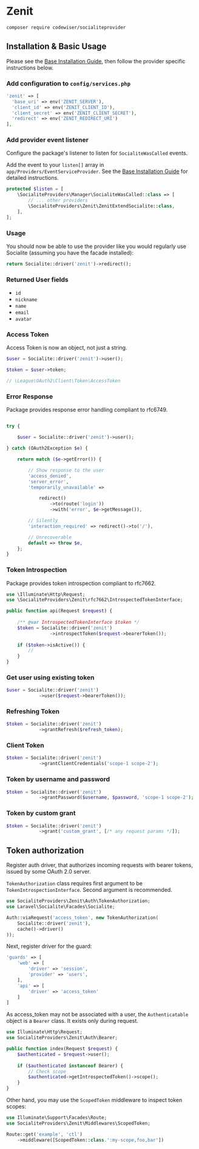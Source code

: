 # Zenit

```bash
composer require codewiser/socialiteprovider
```

## Installation & Basic Usage

Please see the [Base Installation Guide](https://socialiteproviders.com/usage/), then follow the provider specific instructions below.

### Add configuration to `config/services.php`

```php
'zenit' => [    
  'base_uri' => env('ZENIT_SERVER'),  
  'client_id' => env('ZENIT_CLIENT_ID'),  
  'client_secret' => env('ZENIT_CLIENT_SECRET'),  
  'redirect' => env('ZENIT_REDIRECT_URI') 
],
```

### Add provider event listener

Configure the package's listener to listen for `SocialiteWasCalled` events.

Add the event to your `listen[]` array in `app/Providers/EventServiceProvider`. See the [Base Installation Guide](https://socialiteproviders.com/usage/) for detailed instructions.

```php
protected $listen = [
    \SocialiteProviders\Manager\SocialiteWasCalled::class => [
        // ... other providers
        \SocialiteProviders\Zenit\ZenitExtendSocialite::class,
    ],
];
```

### Usage

You should now be able to use the provider like you would regularly use Socialite (assuming you have the facade installed):

```php
return Socialite::driver('zenit')->redirect();
```

### Returned User fields

- ``id``
- ``nickname``
- ``name``
- ``email``
- ``avatar``

### Access Token

Access Token is now an object, not just a string.

```php
$user = Socialite::driver('zenit')->user();

$token = $user->token;

// \League\OAuth2\Client\Token\AccessToken
```

### Error Response

Package provides response error handling compliant to rfc6749.

```php

try {

    $user = Socialite::driver('zenit')->user();

} catch (OAuth2Exception $e) {

    return match ($e->getError()) {

        // Show response to the user
        'access_denied',
        'server_error',
        'temporarily_unavailable' =>

            redirect()
                ->to(route('login'))
                ->with('error', $e->getMessage()),

        // Silently
        'interaction_required' => redirect()->to('/'),

        // Unrecoverable
        default => throw $e,
    };
}
```

### Token Introspection

Package provides token introspection compliant to rfc7662.

```php
use \Illuminate\Http\Request;
use \SocialiteProviders\Zenit\rfc7662\IntrospectedTokenInterface;

public function api(Request $request) {
    
    /** @var IntrospectedTokenInterface $token */
    $token = Socialite::driver('zenit')
                ->introspectToken($request->bearerToken());
    
    if ($token->isActive()) {
        //  
    }
}
```

### Get user using existing token

```php
$user = Socialite::driver('zenit')
            ->user($request->bearerToken());
```

### Refreshing Token

```php
$token = Socialite::driver('zenit')
            ->grantRefresh($refresh_token);
```

### Client Token

```php
$token = Socialite::driver('zenit')
            ->grantClientCredentials('scope-1 scope-2');
```

### Token by username and password

```php
$token = Socialite::driver('zenit')
            ->grantPassword($username, $password, 'scope-1 scope-2');
```

### Token by custom grant

```php
$token = Socialite::driver('zenit')
            ->grant('custom_grant', [/* any request params */]);
```

## Token authorization

Register auth driver, 
that authorizes incoming requests with bearer tokens,
issued by some OAuth 2.0 server.

`TokenAuthorization` class requires first argument 
to be `TokenIntrospectionInterface`. Second argument is recommended.

```php
use SocialiteProviders\Zenit\Auth\TokenAuthorization;
use Laravel\Socialite\Facades\Socialite;

Auth::viaRequest('access_token', new TokenAuthorization(
    Socialite::driver('zenit'),
    cache()->driver()
));
```

Next, register driver for the guard:

```php
'guards' => [
    'web' => [
        'driver' => 'session',
        'provider' => 'users',
    ],
    'api' => [
        'driver' => 'access_token'
    ]
]
```

As access_token may not be associated with a user, the `Authenticatable`
object is a `Bearer` class. It exists only during request.

```php
use Illuminate\Http\Request;
use SocialiteProviders\Zenit\Auth\Bearer;

public function index(Request $request) {
    $authenticated = $request->user();
    
    if ($authenticated instanceof Bearer) {
        // Check scope
        $authenticated->getIntrospectedToken()->scope();
    }
}
```

Other hand, you may use the `ScopedToken` middleware to inspect token scopes:

```php
use Illuminate\Support\Facades\Route;
use SocialiteProviders\Zenit\Middlewares\ScopedToken;

Route::get('example', 'ctl')
    ->middleware([ScopedToken::class.':my-scope,foo,bar'])
```